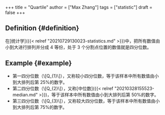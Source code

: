+++
title = "Quartile"
author = ["Max Zhang"]
tags = ["statistic"]
draft = false
+++

## Definition {#definition}

在[统计学]({{< relref "20210729130023-statistics.md" >}})中，把所有数值由小到大进行排列并分成 4 等份，处于 3 个分割点位置的数值就是四分位数。


## Example {#example}

-   第一四分位数（\\[Q\_{1}\\]），又称较小四分位数，等于该样本中所有数值由小到大排列后第 25%的数字。
-   第二四分位数（\\[Q\_{2}\\]），又称[中位数]({{< relref "20210328155523-median.md" >}})，等于该样本中所有数值由小到大排列后第 50%的数字。
-   第三四分位数（\\[Q\_{3}\\]），又称较大四分位数，等于该样本中所有数值由小到大排列后第 75%的数字。
